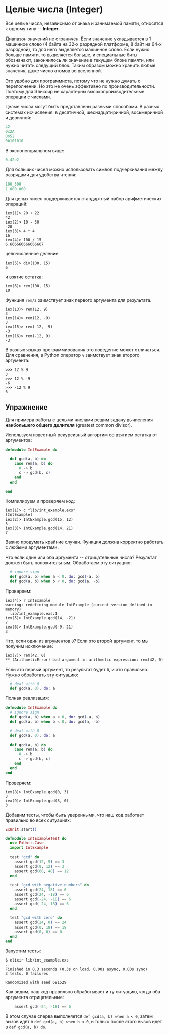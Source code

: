 # Целые числа (Integer)

Все целые числа, независимо от знака и занимаемой памяти, относятся к одному типу -- **Integer**.

Диапазон значений не ограничен. Если значение укладывается в 1 машинное слово (4 байта на 32-х разрядной платформе, 8 байт на 64-х разрядной), то для него выделяется машинное слово. Если нужно больше памяти, то выделяется больше, и специальные биты обозначают, закончилось ли значение в текущем блоке памяти, или нужно читать следущий блок. Таким образом можно хранить любые значения, даже число атомов во вселенной.

Это удобно для программиста, потому что не нужно думать о переполнении. Но это не очень эффективно по производительности. Поэтому для Эликсир не характерны высокопроизводительные операции с числами.

Целые числа могут быть представлены разными способами. В разных системах исчисления: в десятичной, шеснадцатиричной, восьмеричной и двоичной:

```elixir
42
0x2A
0o52
0b101010
```

В экспоненциальном виде:

```elixir
0.42e2
```

Для больших чисел можно использовать символ подчеркивания между разрядами для удобства чтения:

```elixir
100_500
1_000_000
```

Для целых чисел поддерживается стандартный набор арифметических операций:

```elixir-iex
iex(1)> 20 + 22
42
iex(2)> 10 - 30
-20
iex(3)> 4 * 4
16
iex(4)> 100 / 15
6.666666666666667
```

целочисленное деление:

```elixir-iex
iex(5)> div(100, 15)
6
```

и взятие остатка:

```elixir-iex
iex(6)> rem(100, 15)
10
```

Функция `rem/2` заимствует знак первого аргумента для результата.

```elixir-iex
iex(13)> rem(12, 9)
3
iex(14)> rem(12, -9)
3
iex(15)> rem(-12, -9)
-3
iex(16)> rem(-12, 9)
-3
```

В разных языках программирования это поведение может отличаться. Для сравнения, в Python оператор `%` заимствует знак второго аргумента:

```
>>> 12 % 9
3
>>> 12 % -9
-6
>>> -12 % 9
6
```

## Упражнение

Для примера работы с целыми числами решим задачу вычисления **наибольшего общего делителя** (greatest common divisor).

Используем известный рекурсивный алгортим со взятием остатка от аргументов:

```elixir
defmodule IntExample do

  def gcd(a, b) do
    case rem(a, b) do
      0 -> b
      c -> gcd(b, c)
    end
  end

end
```

Компилируем и проверяем код:

```elixir-iex
iex(1)> c "lib/int_example.exs"
[IntExample]
iex(2)> IntExample.gcd(15, 12)
3
iex(3)> IntExample.gcd(14, 21)
7
```

Важно продумать крайние случаи. Функция должна корректно работать с любыми аргументами.

Что если один или оба аргумента -- отрицательные числа? Результат должен быть положительным. Обработаем эту ситуацию:

```elixir
  # ignore sign
  def gcd(a, b) when a < 0, do: gcd(-a, b)
  def gcd(a, b) when b < 0, do: gcd(a, -b)
```

Проверяем:

```elixir-iex
iex(4)> r IntExample
warning: redefining module IntExample (current version defined in memory)
  lib/int_example.exs:1
iex(5)> IntExample.gcd(14, -21)
7
iex(6)> IntExample.gcd(-9, 21)
3
```

Что, если один из агрументов `0`? Если это второй аргумент, то мы получим исключение:

```elixir-iex
iex(7)> rem(42, 0)
** (ArithmeticError) bad argument in arithmetic expression: rem(42, 0)
```

Если это первый аргумент, то результат будет `0`, и это правильно. Нужно обработать эту ситуацию:

```elixir
  # deal with 0
  def gcd(a, 0), do: a
```

Полная реализация:

```elixir
defmodule IntExample do
  # ignore sign
  def gcd(a, b) when a < 0, do: gcd(-a, b)
  def gcd(a, b) when b < 0, do: gcd(a, -b)

  # deal with 0
  def gcd(a, 0), do: a

  def gcd(a, b) do
    case rem(a, b) do
      0 -> b
      c -> gcd(b, c)
    end
  end
end
```

Проверяем:

```elixir-iex
iex(8)> IntExample.gcd(0, 3)
3
iex(9)> IntExample.gcd(3, 0)
3
```

Добавим тесты, чтобы быть уверенными, что наш код работает правильно во всех ситуациях:

```elixir
ExUnit.start()

defmodule IntExampleTest do
  use ExUnit.Case
  import IntExample

  test "gcd" do
    assert gcd(12, 9) == 3
    assert gcd(9, 12) == 3
    assert gcd(60, 48) == 12
  end

  test "gcd with negative numbers" do
    assert gcd(24, 18) == 6
    assert gcd(24, -18) == 6
    assert gcd(-24, -18) == 6
    assert gcd(-24, 18) == 6
  end

  test "gcd with zero" do
    assert gcd(24, 0) == 24
    assert gcd(0, 18) == 18
    assert gcd(0, 0) == 0
  end
end
```

Запустим тесты:

```shell
$ elixir lib/int_example.exs
...
Finished in 0.3 seconds (0.3s on load, 0.00s async, 0.00s sync)
3 tests, 0 failures

Randomized with seed 691529
```

Как видим, наш код правильно обработывает и ту ситуацию, когда оба аргумента отрицательные:

```elixir
    assert gcd(-24, -18) == 6
```

В этом случае сперва выполняется `def gcd(a, b) when a < 0`, затем вызов идёт в `def gcd(a, b) when b < 0`, и только после этого вызов идёт в `def gcd(a, b) do`.
